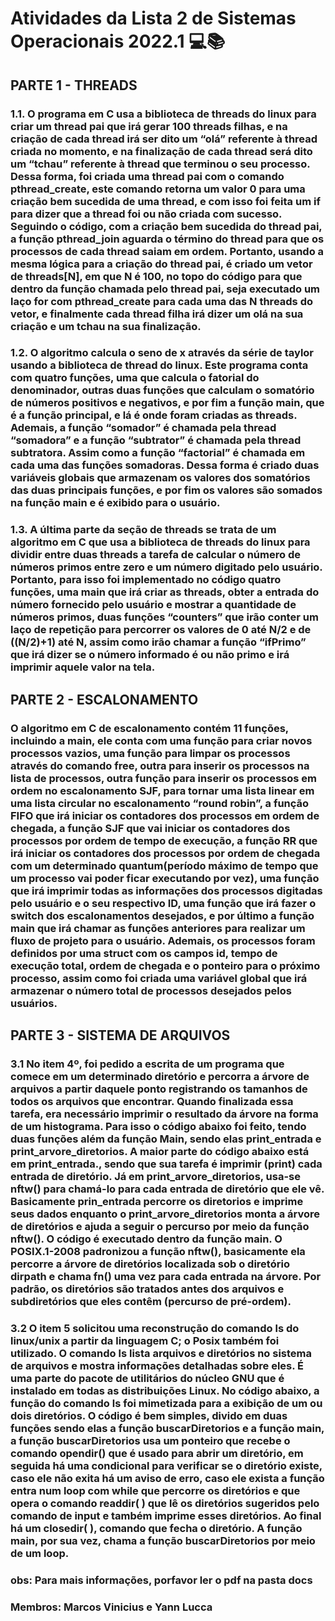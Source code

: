 # Atividades da Lista 2 de Sistemas Operacionais 2022.1 💻📚

## PARTE 1 - THREADS

### 1.1. O programa em C usa a biblioteca de threads do linux para criar um thread pai que irá gerar 100 threads filhas, e na criação de cada thread irá ser dito um “olá” referente à thread criada no momento, e na finalização de cada thread será dito um “tchau” referente à thread que terminou o seu processo. Dessa forma, foi criada uma thread pai com o comando pthread_create, este comando retorna um valor 0 para uma criação bem sucedida de uma thread, e com isso foi feita um if para dizer que a thread foi ou não criada com sucesso. Seguindo o código, com a criação bem sucedida do thread pai, a função pthread_join aguarda o término do thread para que os processos de cada thread saiam em ordem. Portanto, usando a mesma lógica para a criação do thread pai, é criado um vetor de threads[N], em que N é 100, no topo do código para que dentro da função chamada pelo thread pai, seja executado um laço for com pthread_create para cada uma das N threads do vetor, e finalmente cada thread filha irá dizer um olá na sua criação e um tchau na sua finalização.

### 1.2. O algoritmo calcula o seno de x através da série de taylor usando a biblioteca de thread do linux. Este programa conta com quatro funções, uma que calcula o fatorial do denominador, outras duas funções que calculam o somatório de números positivos e negativos, e por fim a função main, que é a função principal, e lá é onde foram criadas as threads. Ademais, a função “somador” é chamada pela thread “somadora” e a função “subtrator” é chamada pela thread subtratora. Assim como a função “factorial” é chamada em cada uma das funções somadoras. Dessa forma é criado duas variáveis globais que armazenam os valores dos somatórios das duas principais funções, e por fim os valores são somados na função main e é exibido para o usuário.

### 1.3. A última parte da seção de threads se trata de um algoritmo em C que usa a biblioteca de threads do linux para dividir entre duas threads a tarefa de calcular o número de números primos entre zero e um número digitado pelo usuário. Portanto, para isso foi implementado no código quatro funções, uma main que irá criar as threads, obter a entrada do número fornecido pelo usuário e mostrar a quantidade de números primos, duas funções “counters” que irão conter um laço de repetição para percorrer os valores de 0 até N/2 e de ((N/2)+1) até N, assim como irão chamar a função “ifPrimo” que irá dizer se o número informado é ou não primo e irá imprimir aquele valor na tela.

## PARTE 2 - ESCALONAMENTO

### O algoritmo em C de escalonamento contém 11 funções, incluindo a main, ele conta com uma função para criar novos processos vazios, uma função para limpar os processos através do comando free, outra para inserir os processos na lista de processos, outra função para inserir os processos em ordem no escalonamento SJF, para tornar uma lista linear em uma lista circular no escalonamento “round robin”, a função FIFO que irá iniciar os contadores dos processos em ordem de chegada, a função SJF que vai iniciar os contadores dos processos por ordem de tempo de execução, a função RR que irá iniciar os contadores dos processos por ordem de chegada com um determinado quantum(período máximo de tempo que um processo vai poder ficar executando por vez), uma função que irá imprimir todas as informações dos processos digitadas pelo usuário e o seu respectivo ID, uma função que irá fazer o switch dos escalonamentos desejados, e por último a função main que irá chamar as funções anteriores para realizar um fluxo de projeto para o usuário. Ademais, os processos foram definidos por uma struct com os campos id, tempo de execução total, ordem de chegada e o ponteiro para o próximo processo, assim como foi criada uma variável global que irá armazenar o número total de processos desejados pelos usuários.

## PARTE 3 - SISTEMA DE ARQUIVOS

### 3.1 No item 4º, foi pedido a escrita de um programa que comece em um determinado diretório e percorra a árvore de arquivos a partir daquele ponto registrando os tamanhos de todos os arquivos que encontrar. Quando finalizada essa tarefa, era necessário imprimir o resultado da árvore na forma de um histograma. Para isso o código abaixo foi feito, tendo duas funções além da função Main, sendo elas print_entrada e print_arvore_diretorios. A maior parte do código abaixo está em print_entrada., sendo que sua tarefa é imprimir (print) cada entrada de diretório. Já em print_arvore_diretorios, usa-se nftw() para chamá-lo para cada entrada de diretório que ele vê. Basicamente prin_entrada percorre os diretorios e imprime seus dados enquanto o print_arvore_diretorios monta a árvore de diretórios e ajuda a seguir o percurso por meio da função nftw(). O código é executado dentro da função main. O POSIX.1-2008 padronizou a função nftw(), basicamente ela percorre a árvore de diretórios localizada sob o diretório dirpath e chama fn() uma vez para cada entrada na árvore. Por padrão, os diretórios são tratados antes dos arquivos e subdiretórios que eles contêm (percurso de pré-ordem).

### 3.2 O item 5 solicitou uma reconstrução do comando ls do linux/unix a partir da linguagem C; o Posix também foi utilizado. O comando ls lista arquivos e diretórios no sistema de arquivos e mostra informações detalhadas sobre eles. É uma parte do pacote de utilitários do núcleo GNU que é instalado em todas as distribuições Linux. No código abaixo, a função do comando ls foi mimetizada para a exibição de um ou dois diretórios. O código é bem simples, divido em duas funções sendo elas a função buscarDiretorios e a função main, a função buscarDiretorios usa um ponteiro que recebe o comando opendir() que é usado para abrir um diretório, em seguida há uma condicional para verificar se o diretório existe, caso ele não exita há um aviso de erro, caso ele exista a função entra num loop com while que percorre os diretórios e que opera o comando readdir( ) que lê os diretórios sugeridos pelo comando de input e também imprime esses diretórios. Ao final há um closedir( ), comando que fecha o diretório. A função main, por sua vez, chama a função buscarDiretorios por meio de um loop.

### obs: Para mais informações, porfavor ler o pdf na pasta docs

### Membros: Marcos Vinicius e Yann Lucca
